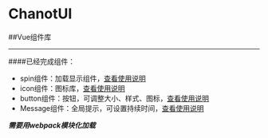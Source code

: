 # ChanotUI

##Vue组件库

----------

####已经完成组件：

 - spin组件：加载显示组件，[查看使用说明](https://github.com/5606595/ChanotUI/tree/master/components/spin)
 - icon组件：图标库，[查看使用说明](https://github.com/5606595/ChanotUI/tree/master/components/icon)
 - button组件：按钮，可调整大小、样式、图标，[查看使用说明](https://github.com/5606595/ChanotUI/tree/master/components/button)
 - Message组件：全局提示，可设置持续时间，[查看使用说明](https://github.com/5606595/ChanotUI/tree/master/components/message)

***需要用webpack模块化加载***